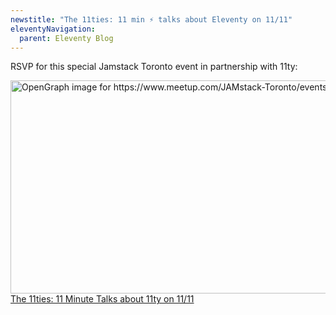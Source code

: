 ```yaml
---
newstitle: "The 11ties: 11 min ⚡️ talks about Eleventy on 11/11"
eleventyNavigation:
  parent: Eleventy Blog
---
```

RSVP for this special Jamstack Toronto event in partnership with 11ty:

<a href="https://www.meetup.com/JAMstack-Toronto/events/281278073/" class="elv-externalexempt opengraph-card">
  <picture>
    <source type="image/webp" srcset="https://v1.opengraph.11ty.dev/https%3A%2F%2Fwww.meetup.com%2FJAMstack-Toronto%2Fevents%2F281278073%2F/small/webp/ 375w, https://v1.opengraph.11ty.dev/https%3A%2F%2Fwww.meetup.com%2FJAMstack-Toronto%2Fevents%2F281278073%2F/medium/webp/ 650w" sizes="100vw">
    <source type="image/jpeg" srcset="https://v1.opengraph.11ty.dev/https%3A%2F%2Fwww.meetup.com%2FJAMstack-Toronto%2Fevents%2F281278073%2F/small/jpeg/ 375w, https://v1.opengraph.11ty.dev/https%3A%2F%2Fwww.meetup.com%2FJAMstack-Toronto%2Fevents%2F281278073%2F/medium/jpeg/ 650w" sizes="100vw">
    <img alt="OpenGraph image for https://www.meetup.com/JAMstack-Toronto/events/281278073/" loading="lazy" decoding="async" src="https://v1.opengraph.11ty.dev/https%3A%2F%2Fwww.meetup.com%2FJAMstack-Toronto%2Fevents%2F281278073%2F/small/jpeg/" width="650" height="341">
  </picture>
  <span>The 11ties: 11 Minute Talks about 11ty on 11/11</span>
</a>